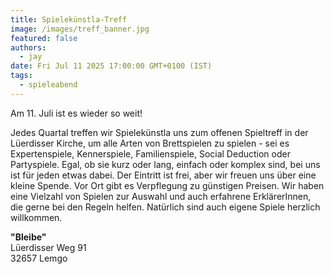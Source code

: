 ```yaml
---
title: Spielekünstla-Treff
image: /images/treff_banner.jpg
featured: false
authors:
  - jay
date: Fri Jul 11 2025 17:00:00 GMT+0100 (IST)
tags:
  - spieleabend
---
```


Am 11. Juli ist es wieder so weit!

Jedes Quartal treffen wir Spielekünstla uns zum offenen Spieltreff in der Lüerdisser Kirche, um alle Arten von Brettspielen zu spielen - sei es Expertenspiele, Kennerspiele, Familienspiele, Social Deduction oder Partyspiele. Egal, ob sie kurz oder lang, einfach oder komplex sind, bei uns ist für jeden etwas dabei. Der Eintritt ist frei, aber wir freuen uns über eine kleine Spende. Vor Ort gibt es Verpflegung zu günstigen Preisen. Wir haben eine Vielzahl von Spielen zur Auswahl und auch erfahrene ErklärerInnen, die gerne bei den Regeln helfen. Natürlich sind auch eigene Spiele herzlich willkommen.


__"Bleibe"__<br>
Lüerdisser Weg 91<br>
32657 Lemgo
